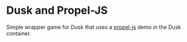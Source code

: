 # Dusk and Propel-JS

Simple wrapper game for Dusk that uses a [propel-js](https://github.com/kevglass/propel-js) demo in the Dusk container.
